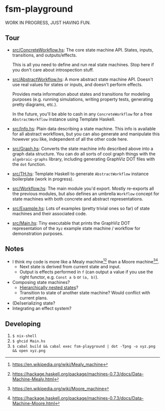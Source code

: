 # fsm-playground

WORK IN PROGRESS, JUST HAVING FUN.

## Tour

- [src/ConcreteWorkflow.hs](./src/ConcreteWorkflow.hs): The core state machine
  API. States, inputs, transitions, and outputs/effects.

  This is all you need to define and run real state machines. Stop here if you
  don't care about introspection stuff.

- [src/AbstractWorkflow.hs](./src/AbstractWorkflow.hs): A more abstract state
  machine API. Doesn't use real values for states or inputs, and doesn't perform
  effects.

  Provides meta information about states and transitions for
  modeling purposes (e.g. running simulations, writing property tests,
  generating pretty diagrams, etc.).

  In the future, you'll be able to cash in any `ConcreteWorkflow` for a free
  `AbstractWorkflow` instance using Template Haskell.

- [src/Info.hs](./src/Info.hs): Plain data describing a state machine. This info
  is available for all abstract workflows, but you can also generate and
  manipulate this however you like, independent of all the other code here.

- [src/Graph.hs](./src/Graph.hs): Converts the state machine info described
  above into a graph data structure. You can do all sorts of cool graph things
  with the `algebraic-graphs` library, including generating GraphViz DOT files
  with the `dot` function.

- [src/TH.hs](./src/TH.hs): Template Haskell to generate `AbstractWorkflow`
  instance boilerplate (work in progress).

- [src/Workflow.hs](./src/Workflow.hs): The main module you'd export. Mostly
  re-exports all the previous modules, but also defines an umbrella `Workflow`
  concept for state machines with both concrete and abstract representations.

- [src/Example.hs](./src/Example.hs): Lots of examples (pretty trivial ones so
  far) of state machines and their associated code.

- [src/Main.hs](./src/Main.hs): Tiny executable that prints the GraphViz DOT
  representation of the `Xyz` example state machine / workflow for demonstration
  purposes.

## Notes

- I think my code is more like a Mealy machine[^mealy-wiki][^mealy-haskell]
  than a Moore machine[^moore-wiki][^moore-haskell].
  - Next state is derived from current state and input.
  - Output is effects performed in `f` (can output a value if you use the right
    functor, e.g. `Const a b` or `(a, b)`).
- Composing state machines?
  - [Hierarchically nested states](https://en.wikipedia.org/wiki/UML_state_machine#Hierarchically_nested_states)?
  - Transition to state of another state machine? Would conflict with current
    plans.
- (De)serializing state?
- Integrating an effect system?

[^mealy-wiki]: https://en.wikipedia.org/wiki/Mealy_machine
[^mealy-haskell]: https://hackage.haskell.org/package/machines-0.7.3/docs/Data-Machine-Mealy.html
[^moore-wiki]: https://en.wikipedia.org/wiki/Moore_machine
[^moore-haskell]: https://hackage.haskell.org/package/machines-0.7.3/docs/Data-Machine-Moore.html

## Developing

1. `$ nix-shell`
2. `$ ghcid Main.hs`
3. `$ cabal build && cabal exec fsm-playground | dot -Tpng -o xyz.png && open xyz.png`
